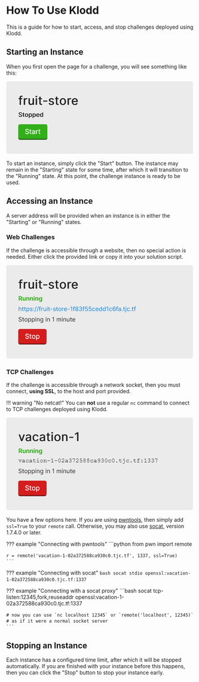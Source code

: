# How To Use Klodd

This is a guide for how to start, access, and stop challenges deployed using Klodd.

## Starting an Instance

When you first open the page for a challenge, you will see something like this:

![Screenshot showing the fruit-store challenge in a Stopped state](./img/fruit-store-stopped.png)

To start an instance, simply click the "Start" button. The instance may remain in the "Starting" state for some time, after which it will transition to the "Running" state. At this point, the challenge instance is ready to be used.

## Accessing an Instance

A server address will be provided when an instance is in either the "Starting" or "Running" states.

### Web Challenges

If the challenge is accessible through a website, then no special action is needed. Either click the provided link or copy it into your solution script.

![Screenshot showing the fruit-store challenge in a Running state](./img/fruit-store-running.png)

### TCP Challenges

If the challenge is accessible through a network socket, then you must connect, **using SSL**, to the host and port provided.

!!! warning "No netcat!"
    You can **not** use a regular `nc` command to connect to TCP challenges deployed using Klodd.

![Screenshot showing the vacation-1 challenge in a Running state](./img/vacation-1-running.png)

You have a few options here. If you are using [pwntools](https://github.com/Gallopsled/pwntools), then simply add `ssl=True` to your `remote` call. Otherwise, you may also use [socat](http://www.dest-unreach.org/socat/), version 1.7.4.0 or later.

??? example "Connecting with pwntools"
    ```python
    from pwn import remote

    r = remote('vacation-1-02a372588ca930c0.tjc.tf', 1337, ssl=True)
    ```

??? example "Connecting with socat"
    ```bash
    socat stdio openssl:vacation-1-02a372588ca930c0.tjc.tf:1337
    ```

??? example "Connecting with a socat proxy"
    ```bash
    socat tcp-listen:12345,fork,reuseaddr openssl:vacation-1-02a372588ca930c0.tjc.tf:1337

    # now you can use `nc localhost 12345` or `remote('localhost', 12345)`
    # as if it were a normal socket server
    ```

## Stopping an Instance

Each instance has a configured time limit, after which it will be stopped automatically. If you are finished with your instance before this happens, then you can click the "Stop" button to stop your instance early.
